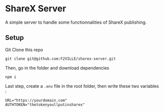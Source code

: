 # ShareX Server

A simple server to handle some functionnalities of ShareX publishing.

## Setup

Git Clone this repo
```
git clone git@github.com:F2VILLE/sharex-server.git
```

Then, go in the folder and download dependencies
```
npm i
```

Last step, create a `.env` file in the root folder, then write these two variables :
```
URL="https://yourdomain.com"
AUTHTOKEN="thetokenyoullputinsharex"
```